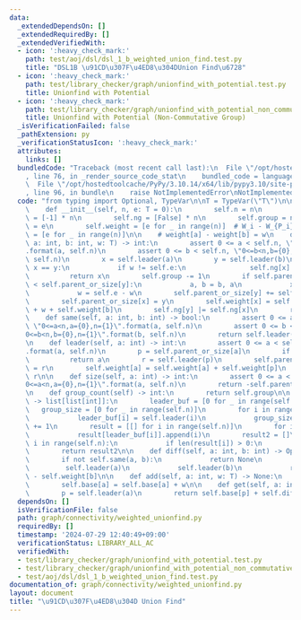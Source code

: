 ```yaml
---
data:
  _extendedDependsOn: []
  _extendedRequiredBy: []
  _extendedVerifiedWith:
  - icon: ':heavy_check_mark:'
    path: test/aoj/dsl/dsl_1_b_weighted_union_find.test.py
    title: "DSL1B \u91CD\u307F\u4ED8\u304DUnion Find\u6728"
  - icon: ':heavy_check_mark:'
    path: test/library_checker/graph/unionfind_with_potential.test.py
    title: Unionfind with Potential
  - icon: ':heavy_check_mark:'
    path: test/library_checker/graph/unionfind_with_potential_non_commutative_group.test.py
    title: Unionfind with Potential (Non-Commutative Group)
  _isVerificationFailed: false
  _pathExtension: py
  _verificationStatusIcon: ':heavy_check_mark:'
  attributes:
    links: []
  bundledCode: "Traceback (most recent call last):\n  File \"/opt/hostedtoolcache/PyPy/3.10.14/x64/lib/pypy3.10/site-packages/onlinejudge_verify/documentation/build.py\"\
    , line 76, in _render_source_code_stat\n    bundled_code = language.bundle(\n\
    \  File \"/opt/hostedtoolcache/PyPy/3.10.14/x64/lib/pypy3.10/site-packages/onlinejudge_verify/languages/python.py\"\
    , line 96, in bundle\n    raise NotImplementedError\nNotImplementedError\n"
  code: "from typing import Optional, TypeVar\n\nT = TypeVar(\"T\")\n\n\nclass WeightedUnionFind:\n\
    \    def __init__(self, n, e: T = 0):\n        self.n = n\n        self.parent_or_size\
    \ = [-1] * n\n        self.ng = [False] * n\n        self.group = n\n        self.e\
    \ = e\n        self.weight = [e for _ in range(n)]  # W_i - W_{P_i}\n        self.base\
    \ = [e for _ in range(n)]\n\n    # weight[a] - weight[b] = w\n    def merge(self,\
    \ a: int, b: int, w: T) -> int:\n        assert 0 <= a < self.n, \"0<=a<n,a={0},n={1}\"\
    .format(a, self.n)\n        assert 0 <= b < self.n, \"0<=b<n,b={0},n={1}\".format(b,\
    \ self.n)\n        x = self.leader(a)\n        y = self.leader(b)\n        if\
    \ x == y:\n            if w != self.e:\n                self.ng[x] = True\n  \
    \          return x\n        self.group -= 1\n        if self.parent_or_size[x]\
    \ < self.parent_or_size[y]:\n            a, b = b, a\n            x, y = y, x\n\
    \            w = self.e - w\n        self.parent_or_size[y] += self.parent_or_size[x]\n\
    \        self.parent_or_size[x] = y\n        self.weight[x] = self.e - self.weight[a]\
    \ + w + self.weight[b]\n        self.ng[y] |= self.ng[x]\n        return y\n\n\
    \    def same(self, a: int, b: int) -> bool:\n        assert 0 <= a < self.n,\
    \ \"0<=a<n,a={0},n={1}\".format(a, self.n)\n        assert 0 <= b < self.n, \"\
    0<=b<n,b={0},n={1}\".format(b, self.n)\n        return self.leader(a) == self.leader(b)\n\
    \n    def leader(self, a: int) -> int:\n        assert 0 <= a < self.n, \"0<=a<n,a={0},n={1}\"\
    .format(a, self.n)\n        p = self.parent_or_size[a]\n        if p < 0:\n  \
    \          return a\n        r = self.leader(p)\n        self.parent_or_size[a]\
    \ = r\n        self.weight[a] = self.weight[a] + self.weight[p]\n        return\
    \ r\n\n    def size(self, a: int) -> int:\n        assert 0 <= a < self.n, \"\
    0<=a<n,a={0},n={1}\".format(a, self.n)\n        return -self.parent_or_size[self.leader(a)]\n\
    \n    def group_count(self) -> int:\n        return self.group\n\n    def groups(self)\
    \ -> list[list[int]]:\n        leader_buf = [0 for _ in range(self.n)]\n     \
    \   group_size = [0 for _ in range(self.n)]\n        for i in range(self.n):\n\
    \            leader_buf[i] = self.leader(i)\n            group_size[leader_buf[i]]\
    \ += 1\n        result = [[] for i in range(self.n)]\n        for i in range(self.n):\n\
    \            result[leader_buf[i]].append(i)\n        result2 = []\n        for\
    \ i in range(self.n):\n            if len(result[i]) > 0:\n                result2.append(result[i])\n\
    \        return result2\n\n    def diff(self, a: int, b: int) -> Optional[T]:\n\
    \        if not self.same(a, b):\n            return None\n        else:\n   \
    \         self.leader(a)\n            self.leader(b)\n            return self.weight[a]\
    \ - self.weight[b]\n\n    def add(self, a: int, w: T) -> None:\n        a = self.leader(a)\n\
    \        self.base[a] = self.base[a] + w\n\n    def get(self, a: int) -> T:\n\
    \        p = self.leader(a)\n        return self.base[p] + self.diff(a, p)\n"
  dependsOn: []
  isVerificationFile: false
  path: graph/connectivity/weighted_unionfind.py
  requiredBy: []
  timestamp: '2024-07-29 12:40:49+09:00'
  verificationStatus: LIBRARY_ALL_AC
  verifiedWith:
  - test/library_checker/graph/unionfind_with_potential.test.py
  - test/library_checker/graph/unionfind_with_potential_non_commutative_group.test.py
  - test/aoj/dsl/dsl_1_b_weighted_union_find.test.py
documentation_of: graph/connectivity/weighted_unionfind.py
layout: document
title: "\u91CD\u307F\u4ED8\u304D Union Find"
---
```

